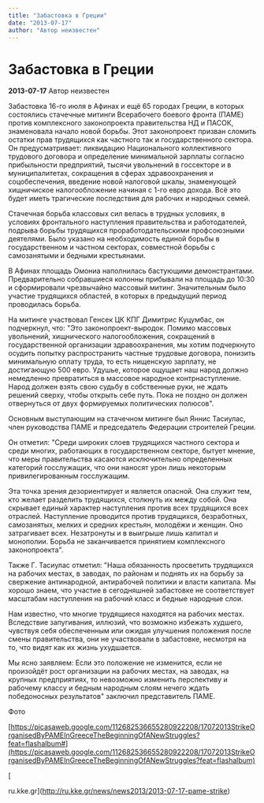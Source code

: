 ```yaml
---
title: "Забастовка в Греции"
date: "2013-07-17"
author: "Автор неизвестен"
---
```


# Забастовка в Греции

**2013-07-17** Автор неизвестен

Забастовка 16-го июля в Афинах и ещё 65 городах Греции, в которых состоялись стачечные митинги Всерабочего боевого фронта (ПАМЕ) против комплексного законопроекта правительства НД и ПАСОК, знаменовала начало новой борьбы. Этот законопроект призван сломить остатки прав трудящихся как частного так и государственного сектора. Он предусматривает: ликвидацию Национального коллективного трудового договора и определение минимальной зарплаты согласно прибыльности предприятий, тысячи увольнений в госсекторе и в муниципалитетах, сокращения в сферах здравоохранения и соцобеспечения, введение новой налоговой шкалы, знаменующей хищничиское налогообложение начиная с 1-го евро дохода. Всё это будет иметь трагические последствия для рабочих и народных семей.

Стачечная борьба классовых сил велась в трудных условиях, в условиях фронтального наступления правительства и работодателей, подрыва борьбы трудящихся проработодательскими профсоюзными деятелями. Было указано на необходимость единой борьбы в государственном и частном секторах, совместной борьбы с самозанятыми и бедными крестьянами.

В Афинах площадь Омониа наполнилась бастующими демонстрантами. Предварительно собравшиеся колонны прибывали на площадь до 10:30 и сформировали чрезвычайно массовый митинг. Значительным было участие трудящихся областей, в которых в предыдущий период проводилась борьба.

На митинге участвовал Генсек ЦК КПГ Димитрис Куцумбас, он подчеркнул, что: "Это законопроект-выродок. Помимо массовых увольнений, хищнического налогообложения, сокращений в государственной организации здравоохранения, мы хотим подчеркнуто осудить попытку распространить частные трудовые договора, понизить минимальную оплату труда, то есть нищенскую зарплату, не достигающую 500 евро. Удушье, которое ощущает наш народ должно немедленно превратиться в массовое народное контрнаступление. Народ должен взять свою судьбу в собственные руки, не ждать решений сверху, чтобы открыть себе путь. Пока не поздно он должен отвернуться от двух формируемых политических полюсов".

Основным выступающим на стачечном митинге был Яннис Тасиулас, член руководства ПАМЕ и председатель Федерации строителей Греции.

Он отметил: "Среди широких слоев трудящихся частного сектора и среди многих, работающих в государственном секторе, бытует мнение, что меры правительства касаются исключительно определенных категорий госслужащих, что они наносят урон лишь некоторым привилегированным госслужащим.

Эта точка зрения дезориентирует и является опасной. Она служит тем, кто желает разделить трудящихся, столкнуть их между собой. Она скрывает единый характер наступления против всех трудящихся всех отраслей. Наступление проводится против трудящихся, безработных, самозанятых, мелких и средних крестьян, молодёжи и женщин. Оно затрагивает всех. Незатронуты и в выигрыше лишь капитал и монополии. Борьба не заканчивается принятием комплексного законопроекта".

Также Г. Тасиулас отметил: "Наша обязанность просветить трудящихся на рабочих местах, в заводах, по районам и поднять их на борьбу за свержение антинародной, антирабочей политики и власти капитала. Мы хорошо знаем, что участие в сегодняшней забастовке не соответствует масштабам наступления на рабочий класс и бедные народные слои.

Нам известно, что многие трудящиеся находятся на рабочих местах. Вследствие запугивания, иллюзий, что возможно избежать худшего, чувствуя себя обеспеченным или ожидая улучшения положения после смены правительства, они не участвовали в забастовке, несмотря на то, что видят как их жизнь ухудшается.

Мы ясно заявляем: Если это положение не изменится, если не произойдёт рост организации на рабочих местах, на заводах, на крупных предприятиях, то невозможно изменить перспективу и рабочему классу и бедным народным слоям нечего ждать победоносных результатов" заключил представитель ПАМЕ.

Фото

[https://picasaweb.google.com/112682536655280922208/17072013StrikeOrganisedByPAMEInGreeceTheBeginningOfANewStruggles?feat=flashalbum#](https://picasaweb.google.com/112682536655280922208/17072013StrikeOrganisedByPAMEInGreeceTheBeginningOfANewStruggles?feat=flashalbum)

[

ru.kke.gr](http://ru.kke.gr/news/news2013/2013-07-17-pame-strike)
